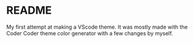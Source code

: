 # README
My first attempt at making a VScode theme. It was mostly made with the Coder Coder theme color generator with a few changes by myself.
